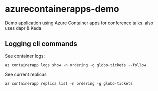 # azurecontainerapps-demo
Demo application using Azure Container apps for conference talks. also uses dapr &amp; Keda

## Logging cli commands

See container logs:

`az containerapp logs show -n ordering -g globo-tickets --follow`

See current replicas

`az containerapp replica list -n ordering -g globo-tickets`